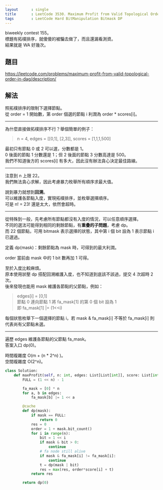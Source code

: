 ```yaml
---
layout      : single
title       : LeetCode 3530. Maximum Profit from Valid Topological Order in DAG
tags        : LeetCode Hard BitManipulation Bitmask DP
---
```

biweekly contest 155。  
標題有拓樸排序，就傻傻的被騙去做了，而且還漏看測資。  
結果就是 WA 好幾次。  

## 題目

<https://leetcode.com/problems/maximum-profit-from-valid-topological-order-in-dag/description/>

## 解法

照拓樸排序的限制下選擇節點。  
從 order = 1 開始數，第 order 個選的節點 i 利潤為 order \*  scores[i]。  

---

為什麼直接做拓樸排序不行？舉個簡單的例子：  
> n = 4, edges = [[0,1], [2,3]], scores = [1,1,1,500]  

最初只有節點 0 或 2 可以選，分數都是 1。  
0 後面的節點 1 分數還是 1；但 2 後面的節點 3 分數高達是 500。  
我們不知道後方的 scores[i] 有多大，因此沒有辦法貪心決定最佳路線。  

---

注意到 n 上限 22。  
我們無法貪心求解，因此考慮暴力枚舉所有順序求最大值。  

說到暴力就想到**回溯**。  
可以維護各節點入度，實現拓樸排序，並枚舉選擇順序。  
可是 n! = 23! 還是太大，依然會超時。  

---

從特殊到一般，先考慮所有節點都沒有入度的情況，可以任意順序選擇。  
不同的選法可能得到相同的剩餘節點，有**重疊的子問題**，考慮 dp。  
而 22 個節點，可用 bitmask 表示選擇的狀態，其中第 i 個 bit 設為 1 表示節點 i 已選過。  

定義 dp(mask)：剩餘節點為 mask 時，可得到的最大利潤。  

order 當前由 mask 中的 1 bit 數再加 1 可得。  

至於入度比較麻煩。  
原本使用狀壓 dp 搭配回溯維護入度，也不知道到底該不該過，提交 4 次超時 2 次。  
後來發現也能用 mask 維護各節點的父節點，例如：  
> edges[i] = [0,1]  
> 節點 0 連向節點 1
> 將 fa_mask[1] 的第 0 個 bit 設為 1  
> 即 fa_mask[1] |= (1<<i)  

每個狀態枚舉下一個選擇的節點 i，若 mask & fa_mask[i] 不等於 fa_mask[i] 則代表尚有父節點未選。  

---

遍歷 edges 維護各節點的父節點 fa_mask。  
答案入口 dp(0)。  

時間複雜度 O(m + (n \* 2^n) )。  
空間複雜度 O(2^n)。  

```python
class Solution:
    def maxProfit(self, n: int, edges: List[List[int]], score: List[int]) -> int:
        FULL = (1 << n) - 1

        fa_mask = [0] * n
        for a, b in edges:
            fa_mask[b] |= 1 << a

        @cache
        def dp(mask):
            if mask == FULL:
                return 0
            res = 0
            order = 1 + mask.bit_count()
            for i in range(n):
                bit = 1 << i
                if mask & bit > 0:
                    continue
                # fa node still alive
                if mask & fa_mask[i] != fa_mask[i]:
                    continue
                t = dp(mask | bit)
                res = max(res, order*score[i] + t)
            return res

        return dp(0)
```

